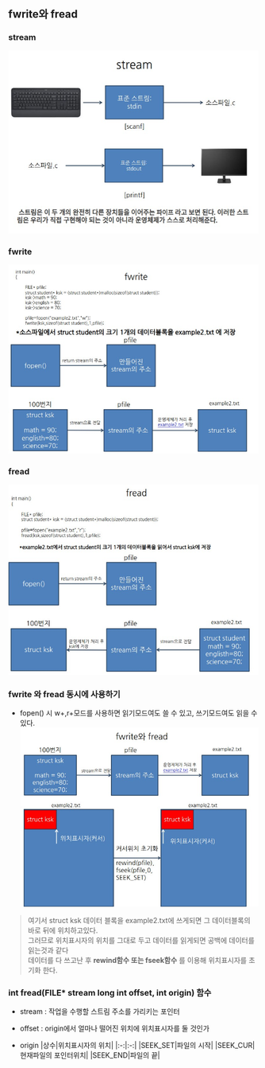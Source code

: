 ## fwrite와 fread

### stream 
![stream](./img/stream.jpg)

### fwrite
![fwrite](./img/fwrite.jpg)

### fread
![fread](./img/fread.jpg)

### fwrite 와 fread 동시에 사용하기
- fopen() 시 w+,r+모드를 사용하면 읽기모드여도 쓸 수 있고, 쓰기모드여도 읽을 수 있다.<br>
![fwrite_fread](./img/fwrite_fread.jpg)

>여기서 struct ksk 데이터 블록을 example2.txt에 쓰게되면 그 데이터블록의 바로 뒤에 위치하고있다.<br>
>그러므로 위치표시자의 위치를 그대로 두고 데이터를 읽게되면 공백에 데이터를 읽는것과 같다<br>
>데이터를 다 쓰고난 후 __rewind함수 또는 fseek함수__ 를 이용해 위치표시자를 초기화 한다.<br>


### int fread(FILE* stream long int offset, int origin) 함수
- stream : 작업을 수행할 스트림 주소를 가리키는 포인터
- offset : origin에서 얼마나 떨어진 위치에 위치표시자를 둘 것인가


- origin
|상수|위치표시자의 위치|
|:-:|:-:|
|SEEK_SET|파일의 시작|
|SEEK_CUR|현재파일의 포인터위치|
|SEEK_END|파일의 끝|
